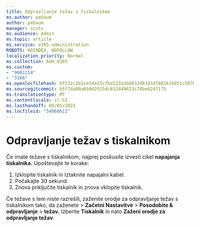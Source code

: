 ```yaml
---
title: Odpravljanje težav s tiskalnikom
ms.author: pebaum
author: pebaum
manager: scotv
ms.audience: Admin
ms.topic: article
ms.service: o365-administration
ROBOTS: NOINDEX, NOFOLLOW
localization_priority: Normal
ms.collection: Adm_O365
ms.custom:
- "9001214"
- "3186"
ms.openlocfilehash: bf532c2b2ce54a33cfbd122a2b8032d8343df881634d51c507b3c743d7ed1d6c
ms.sourcegitcommit: b5f7da89a650d2915dc652449623c78be6247175
ms.translationtype: MT
ms.contentlocale: sl-SI
ms.lasthandoff: 08/05/2021
ms.locfileid: "54068612"
---
```

# <a name="troubleshoot-your-printer"></a>Odpravljanje težav s tiskalnikom

Če imate težave s tiskalnikom, najprej poskusite izvesti cikel **napajanja tiskalnika.** Upoštevajte te korake:

1. Izklopite tiskalnik in Iztaknite napajalni kabel.
2. Počakajte 30 sekund.
3. Znova priključite tiskalnik in znova vklopite tiskalnik.

Če težave s tem niste razrešili, zaženite orodje za odpravljanje težav s tiskalnikom tako, da zaženete  >  **Začetni Nastavitve**  >  **Posodobite & odpravljanje**  >  **težav.** Izberite **Tiskalnik** in nato **Zaženi orodje za odpravljanje težav**.